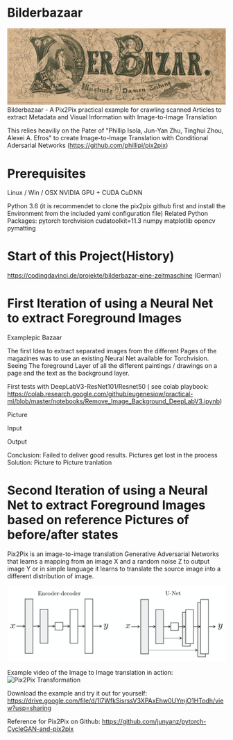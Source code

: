 # Bilderbazaar
![Bilderbazaar](https://github.com/wooolfy/Bilderbazaar/blob/main/pic/bazaar.png)
Bilderbazaar - A Pix2Pix practical example for crawling scanned Articles to extract Metadata and Visual Information with Image-to-Image Translation


This relies heaviliy on the Pater of "Phillip Isola, Jun-Yan Zhu, Tinghui Zhou, Alexei A. Efros" to create Image-to-Image Translation with Conditional Adersarial Networks (https://github.com/phillipi/pix2pix)

# Prerequisites
Linux / Win / OSX
NVIDIA GPU + CUDA CuDNN

Python 3.6 
(it is recommendet to clone the pix2pix github first and install the Environment from the included yaml configuration file)
Related Python Packages:
pytorch torchvision cudatoolkit=11.3 
numpy 
matplotlib
opencv
pymatting



# Start of this Project(History)

https://codingdavinci.de/projekte/bilderbazar-eine-zeitmaschine (German)

# First Iteration of using a Neural Net to extract Foreground Images 

Examplepic Bazaar

The first Idea to extract separated images from the different Pages of the magazines was to use an existing Neural Net available for Torchvision. Seeing The foreground Layer of all the different paintings / drawings on a page and the text as the background layer.

First tests with DeepLabV3-ResNet101/Resnet50 ( see colab playbook: https://colab.research.google.com/github/eugenesiow/practical-ml/blob/master/notebooks/Remove_Image_Background_DeepLabV3.ipynb)


Picture

Input

Output  


Conclusion: Failed to deliver good results. Pictures get lost in the process
Solution: Picture to Picture tranlation

# Second Iteration of using a Neural Net to extract Foreground Images based on reference Pictures of before/after states

Pix2Pix is an image-to-image translation Generative Adversarial Networks that learns a mapping from an image X and a random noise Z to output image Y or in simple language it learns to translate the source image into a different distribution of image.

![Unet](https://github.com/wooolfy/Bilderbazaar/blob/main/pic/unet.png)



Example video of the Image to Image translation in action:
![Pix2Pix Transformation](https://github.com/wooolfy/Bilderbazaar/blob/main/pic/pix2pix.gif)


Download the example and try it out for yourself:
https://drive.google.com/file/d/1l7WfkSisrssV3XPAxEhw0UYmjO1HTodh/view?usp=sharing

Reference for Pix2Pix on Github:
https://github.com/junyanz/pytorch-CycleGAN-and-pix2pix